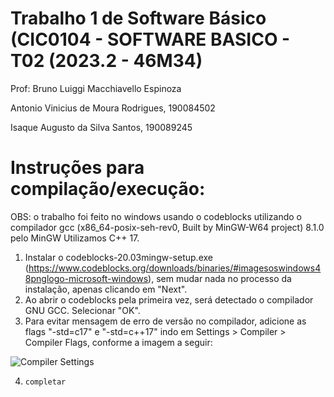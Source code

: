 # Trabalho 1 de Software Básico (CIC0104 - SOFTWARE BASICO - T02 (2023.2 - 46M34)
Prof: Bruno Luiggi Macchiavello Espinoza

Antonio Vinicius de Moura Rodrigues, 190084502

Isaque Augusto da Silva Santos, 190089245

# Instruções para compilação/execução:
OBS: o trabalho foi feito no windows usando o codeblocks utilizando o compilador gcc (x86_64-posix-seh-rev0, Built by MinGW-W64 project) 8.1.0 pelo MinGW
Utilizamos C++ 17.
1. Instalar o codeblocks-20.03mingw-setup.exe (https://www.codeblocks.org/downloads/binaries/#imagesoswindows48pnglogo-microsoft-windows), sem mudar nada no processo da instalação, apenas clicando em "Next".
2. Ao abrir o codeblocks pela primeira vez, será detectado o compilador GNU GCC. Selecionar "OK".
3. Para evitar mensagem de erro de versão no compilador, adicione as flags "-std=c17" e "-std=c++17" indo em Settings > Compiler > Compiler Flags, conforme a imagem a seguir:

![Compiler Settings](https://drive.google.com/uc?export=view&id=1droauMWWHUefOvngrm2W97Klhb5NmcDD)

4. ``completar``